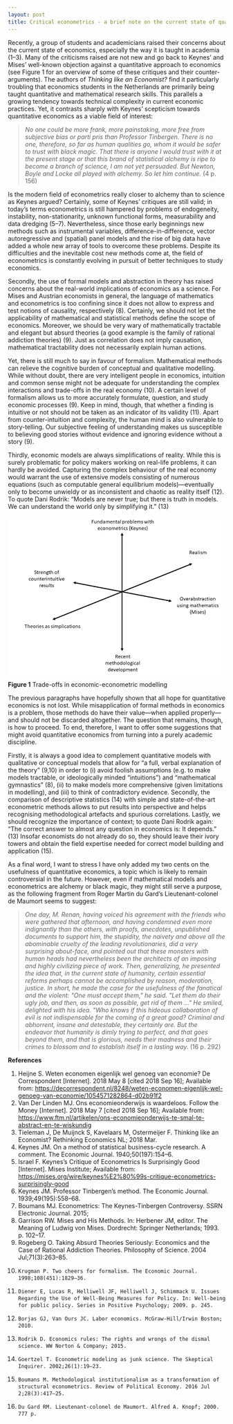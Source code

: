 ```yaml
---
layout: post
title: Critical econometrics - a brief note on the current state of quantitative economics
---
```


Recently, a group of students and academicians raised their concerns about the current state of economics, especially the way it is taught in academia (1–3). Many of the criticisms raised are not new and go back to Keynes’ and Mises’ well-known objection against a quantitative approach to economics (see Figure 1 for an overview of some of these critiques and their counter-arguments). The authors of *Thinking like an Economist?* find it particularly troubling that economics students in the Netherlands are primarily being taught quantitative and mathematical research skills. This parallels a growing tendency towards technical complexity in current economic practices. Yet, it contrasts sharply with Keynes’ scepticism towards quantitative economics as a viable field of interest:  
> *No one could be more frank, more painstaking, more free from subjective bias or parti pris than Professor Tinbergen. There is no one, therefore, so far as human qualities go, whom it would be safer to trust with black magic. That there is anyone I would trust with it at the present stage or that this brand of statistical alchemy is ripe to become a branch of science, I am not yet persuaded. But Newton, Boyle and Locke all played with alchemy. So let him continue.* (4 p. 156)

Is the modern field of econometrics really closer to alchemy than to science as Keynes argued? Certainly, some of Keynes’ critiques are still valid; in today’s terms econometrics is still hampered by problems of endogeneity, instability, non-stationarity, unknown functional forms, measurability and data dredging (5–7). Nevertheless, since those early beginnings new methods such as instrumental variables, difference-in-difference, vector autoregressive and (spatial) panel models and the rise of big data have added a whole new array of tools to overcome these problems. Despite its difficulties and the inevitable cost new methods come at, the field of econometrics is constantly evolving in pursuit of better techniques to study economics.  

Secondly, the use of formal models and abstraction in theory has raised concerns about the real-world implications of economics as a science. For Mises and Austrian economists in general, the language of mathematics and econometrics is too confining since it does not allow to express and test notions of causality, respectively (8). Certainly, we should not let the applicability of mathematical and statistical methods define the scope of economics. Moreover, we should be very wary of mathematically tractable and elegant but absurd theories (a good example is the family of rational addiction theories) (9). Just as correlation does not imply causation, mathematical tractability does not necessarily explain human actions.  

Yet, there is still much to say in favour of formalism. Mathematical methods can relieve the cognitive burden of conceptual and qualitative modelling. While without doubt, there are very intelligent people in economics, intuition and common sense might not be adequate for understanding the complex interactions and trade-offs in the real economy (10). A certain level of formalism allows us to more accurately formulate, question, and study economic processes (9). Keep in mind, though, that whether a finding is intuitive or not should not be taken as an indicator of its validity (11). Apart from counter-intuition and complexity, the human mind is also vulnerable to story-telling. Our subjective feeling of understanding makes us susceptible to believing good stories without evidence and ignoring evidence without a story (9).  

Thirdly, economic models are always simplifications of reality. While this is surely problematic for policy makers working on real-life problems, it can hardly be avoided. Capturing the complex behaviour of the real economy would warrant the use of extensive models consisting of numerous equations (such as computable general equilibrium models)—eventually only to become unwieldy or as inconsistent and chaotic as reality itself (12). To quote Dani Rodrik: “Models are never true; but there is truth in models. We can understand the world only by simplifying it.” (13)  

![Figure 1. Trade-offs in economic-econometric modelling](/images/Critical_econometrics.png)
**Figure 1** Trade-offs in economic-econometric modelling

The previous paragraphs have hopefully shown that all hope for quantitative economics is not lost. While misapplication of formal methods in economics is a problem, those methods do have their value—when applied properly—and should not be discarded altogether. The question that remains, though, is how to proceed. To end, therefore, I want to offer some suggestions that might avoid quantitative economics from turning into a purely academic discipline. 

Firstly, it is always a good idea to complement quantitative models with qualitative or conceptual models that allow for “a full, verbal explanation of the theory” (9,10) in order to (i) avoid foolish assumptions (e.g. to make models tractable, or ideologically minded “intuitions”) and “mathematical gymnastics” (8), (ii) to make models more comprehensive (given limitations in modelling), and (iii) to think of contradictory evidence. Secondly, the comparison of descriptive statistics (14) with simple and state-of-the-art econometric methods allows to put results into perspective and helps recognising methodological artefacts and spurious correlations. Lastly, we should recognize the importance of context; to quote Dani Rodrik again: “The correct answer to almost any question in economics is: It depends." (13) Insofar economists do not already do so, they should leave their ivory towers and obtain the field expertise needed for correct model building and application (15).

As a final word, I want to stress I have only added my two cents on the usefulness of quantitative economics, a topic which is likely to remain controversial in the future. However, even if mathematical models and econometrics are alchemy or black magic, they might still serve a purpose, as the following fragment from Roger Martin du Gard’s Lieutenant-colonel de Maumort seems to suggest:

> *One day, M. Renan, having voiced his agreement with the friends who were gathered that afternoon, and having condemned even more indignantly than the others, with proofs, anecdotes, unpublished documents to support him, the stupidity, the naivety and above all the abominable cruelty of the leading revolutionaries, did a very surprising about-face, and pointed out that these monsters with human heads had nevertheless been the architects of an imposing and highly civilizing piece of work. Then, generalizing, he presented the idea that, in the current state of humanity, certain essential reforms perhaps cannot be accomplished by reason, moderation, justice. In short, he made the case for the usefulness of the fanatical and the violent: "One must accept them," he said. "Let them do their ugly job, and then, as soon as possible, get rid of them ..." He smiled, delighted with his idea. "Who knows if this hideous collaboration of evil is not indispensable for the coming of a great good? Criminal and abhorrent, insane and detestable, they certainly are. But the endeavor that humanity is dimly trying to perfect, and that goes beyond them, and that is glorious, needs their madness and their crimes to blossom and to establish itself in a lasting way.* (16 p. 292) 

**References**

1. 	Heijne S. Weten economen eigenlijk wel genoeg van economie? De Correspondent [Internet]. 2018 May 8 [cited 2018 Sep 16]; Available from: https://decorrespondent.nl/8248/weten-economen-eigenlijk-wel-genoeg-van-economie/1054571282864-d02b91f2
2. 	Van Der Linden MJ. Ons economieonderwijs is waardeloos. Follow the Money [Internet]. 2018 May 7 [cited 2018 Sep 16]; Available from: https://www.ftm.nl/artikelen/ons-economieonderwijs-te-smal-te-abstract-en-te-wiskundig
3. 	Tieleman J, De Muijnck S, Kavelaars M, Ostermeijer F. Thinking like an Economist? Rethinking Economics NL; 2018 Mar. 
4. 	Keynes JM. On a method of statistical business-cycle research. A comment. The Economic Journal. 1940;50(197):154–6. 
5. 	Israel F. Keynes’s Critique of Econometrics Is Surprisingly Good [Internet]. Mises Institute; Available from: https://mises.org/wire/keynes%E2%80%99s-critique-econometrics-surprisingly-good
6. 	Keynes JM. Professor Tinbergen’s method. The Economic Journal. 1939;49(195):558–68. 
7. 	Boumans MJ. Econometrics: The Keynes-Tinbergen Controversy. SSRN Electronic Journal. 2015; 
8. 	Garrison RW. Mises and His Methods. In: Herbener JM, editor. The Meaning of Ludwig von Mises. Dordrecht: Springer Netherlands; 1993. p. 102–17. 
9. 	Rogeberg O. Taking Absurd Theories Seriously: Economics and the Case of Rational Addiction Theories. Philosophy of Science. 2004 Jul;71(3):263–85. 
10. 	Krugman P. Two cheers for formalism. The Economic Journal. 1998;108(451):1829–36.
11. 	Diener E, Lucas R, Helliwell JF, Helliwell J, Schimmack U. Issues Regarding the Use of Well-Being Measures for Policy. In: Well-being for public policy. Series in Positive Psychology; 2009. p. 245. 
12. 	Borjas GJ, Van Ours JC. Labor economics. McGraw-Hill/Irwin Boston; 2010. 
13. 	Rodrik D. Economics rules: The rights and wrongs of the dismal science. WW Norton & Company; 2015. 
14. 	Goertzel T. Econometric modeling as junk science. The Skeptical Inquirer. 2002;26(1):19–23. 
15. 	Boumans M. Methodological institutionalism as a transformation of structural econometrics. Review of Political Economy. 2016 Jul 2;28(3):417–25. 
16. 	Du Gard RM. Lieutenant-colonel de Maumort. Alfred A. Knopf; 2000. 777 p. 
